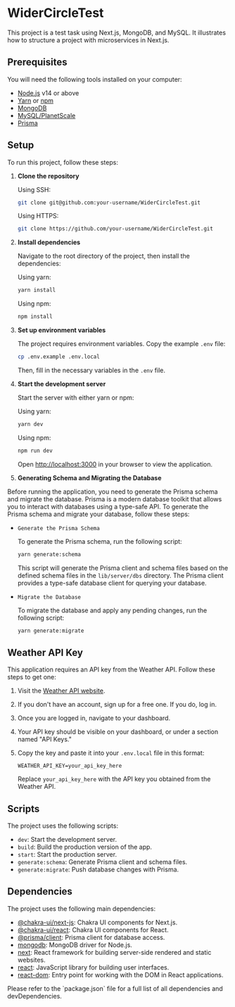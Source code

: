 # WiderCircleTest

This project is a test task using Next.js, MongoDB, and MySQL. It illustrates how to structure a project with microservices in Next.js. 

## Prerequisites

You will need the following tools installed on your computer:

- [Node.js](https://nodejs.org/en/) v14 or above
- [Yarn](https://yarnpkg.com/) or [npm](https://www.npmjs.com/)
- [MongoDB](https://www.mongodb.com/try/download/community)
- [MySQL/PlanetScale](https://planetscale.com/)
- [Prisma](https://www.prisma.io/)

## Setup

To run this project, follow these steps:

1. **Clone the repository**

    Using SSH:
    ```bash
    git clone git@github.com:your-username/WiderCircleTest.git
    ```

    Using HTTPS:
    ```bash
    git clone https://github.com/your-username/WiderCircleTest.git
    ```

2. **Install dependencies**

    Navigate to the root directory of the project, then install the dependencies:

    Using yarn:
    ```bash
    yarn install
    ```

    Using npm:
    ```bash
    npm install
    ```

3. **Set up environment variables**

    The project requires environment variables. Copy the example `.env` file:

    ```bash
    cp .env.example .env.local
    ```

    Then, fill in the necessary variables in the `.env` file.

4. **Start the development server**

    Start the server with either yarn or npm:

    Using yarn:
    ```bash
    yarn dev
    ```

    Using npm:
    ```bash
    npm run dev
    ```

    Open [http://localhost:3000](http://localhost:3000) in your browser to view the application.

5. **Generating Schema and Migrating the Database**

Before running the application, you need to generate the Prisma schema and migrate the database. Prisma is a modern database toolkit that allows you to interact with databases using a type-safe API. To generate the Prisma schema and migrate your database, follow these steps:

 - `Generate the Prisma Schema`

    To generate the Prisma schema, run the following script:

    ```bash
    yarn generate:schema
    ```

    This script will generate the Prisma client and schema files based on the defined schema files in the `lib/server/dbs` directory. The Prisma client provides a type-safe database client for querying your database.

  - `Migrate the Database`

    To migrate the database and apply any pending changes, run the following script:

    ```bash
    yarn generate:migrate
    ```

## Weather API Key

This application requires an API key from the Weather API. Follow these steps to get one:

1. Visit the [Weather API website](https://weatherapi.com/).

2. If you don't have an account, sign up for a free one. If you do, log in.

3. Once you are logged in, navigate to your dashboard.

4. Your API key should be visible on your dashboard, or under a section named "API Keys." 

5. Copy the key and paste it into your `.env.local` file in this format:
    ```
    WEATHER_API_KEY=your_api_key_here
    ```
   Replace `your_api_key_here` with the API key you obtained from the Weather API.


## Scripts

The project uses the following scripts:

- `dev`: Start the development server.
- `build`: Build the production version of the app.
- `start`: Start the production server.
- `generate:schema`: Generate Prisma client and schema files.
- `generate:migrate`: Push database changes with Prisma.

## Dependencies


The project uses the following main dependencies:

- [@chakra-ui/next-js](https://github.com/chakra-ui/chakra-ui/tree/main/packages/next): Chakra UI components for Next.js.
- [@chakra-ui/react](https://github.com/chakra-ui/chakra-ui/tree/main/packages/react): Chakra UI components for React.
- [@prisma/client](https://www.prisma.io/docs/concepts/components/prisma-client): Prisma client for database access.
- [mongodb](https://mongodb.github.io/node-mongodb-native/): MongoDB driver for Node.js.
- [next](https://nextjs.org/): React framework for building server-side rendered and static websites.
- [react](https://reactjs.org/): JavaScript library for building user interfaces.
- [react-dom](https://reactjs.org/docs/react-dom.html): Entry point for working with the DOM in React applications.

Please refer to the \`package.json\` file for a full list of all dependencies and devDependencies.
